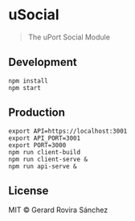 # uSocial

> The uPort Social Module

## Development

```
npm install
npm start
```

## Production

```
export API=https://localhost:3001
export API_PORT=3001
export PORT=3000
npm run client-build
npm run client-serve &
npm run api-serve &
```

## License

MIT © Gerard Rovira Sánchez
